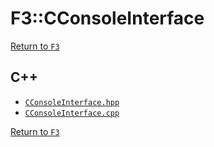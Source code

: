 # F3::CConsoleInterface

[Return to `F3`](/docs/F3.md)

## C++

- [`CConsoleInterface.hpp`](/c++/include/CConsoleInterface.hpp)
- [`CConsoleInterface.cpp`](/c++/source/CConsoleInterface.cpp)

[Return to `F3`](/docs/F3.md)